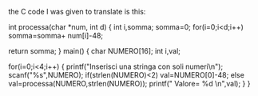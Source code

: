 the C code I was given to translate is this: 

int processa(char *num, int d)
{ int i,somma;
 somma=0;
 for(i=0;i<d;i++)
 somma=somma+ num[i]-48;

 return somma;
}
main() {
 char NUMERO[16];
 int i,val;

 for(i=0;i<4;i++) {
 printf("Inserisci una stringa con soli numeri\n");
 scanf("%s",NUMERO);
 if(strlen(NUMERO)<2)
val=NUMERO[0]-48;
 else val=processa(NUMERO,strlen(NUMERO));
 printf(" Valore= %d \n",val);
 }
}

